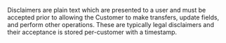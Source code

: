 Disclaimers are plain text which are presented to a user and must be accepted prior to allowing the Customer to make transfers, update fields, and perform other operations. These are typically legal disclaimers and their acceptance is stored per-customer with a timestamp.
